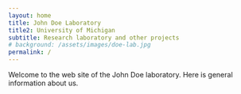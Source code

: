 ```yaml
---
layout: home
title: John Doe Laboratory
title2: University of Michigan
subtitle: Research laboratory and other projects
# background: /assets/images/doe-lab.jpg
permalink: /
---
```


Welcome to the web site of the John Doe laboratory.
Here is general information about us.
